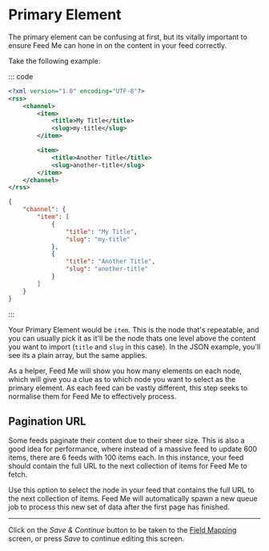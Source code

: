 # Primary Element

The primary element can be confusing at first, but its vitally important to ensure Feed Me can hone in on the content in your feed correctly.

Take the following example:

::: code
```xml
<?xml version="1.0" encoding="UTF-8"?>
<rss>
    <channel>
        <item>
            <title>My Title</title>
            <slug>my-title</slug>
        </item>

        <item>
            <title>Another Title</title>
            <slug>another-title</slug>
        </item>
    </channel>
</rss>
```

```json
{
    "channel": {
        "item": [
            {
                "title": "My Title",
                "slug": "my-title"
            },
            {
                "title": "Another Title",
                "slug": "another-title"
            }
        ]
    }
}
```
:::

Your Primary Element would be `item`. This is the node that's repeatable, and you can usually pick it as it'll be the node thats one level above the content you want to import (`title` and `slug` in this case). In the JSON example, you'll see its a plain array, but the same applies.

As a helper, Feed Me will show you how many elements on each node, which will give you a clue as to which node you want to select as the primary element. As each feed can be vastly different, this step seeks to normalise them for Feed Me to effectively process.

## Pagination URL

Some feeds paginate their content due to their sheer size. This is also a good idea for performance, where instead of a massive feed to update 600 items, there are 6 feeds with 100 items each. In this instance, your feed should contain the full URL to the next collection of items for Feed Me to fetch.

Use this option to select the node in your feed that contains the full URL to the next collection of items. Feed Me will automatically spawn a new queue job to process this new set of data after the first page has finished.

* * *

Click on the _Save & Continue_ button to be taken to the [Field Mapping](field-mapping.md) screen, or press _Save_ to continue editing this screen.
